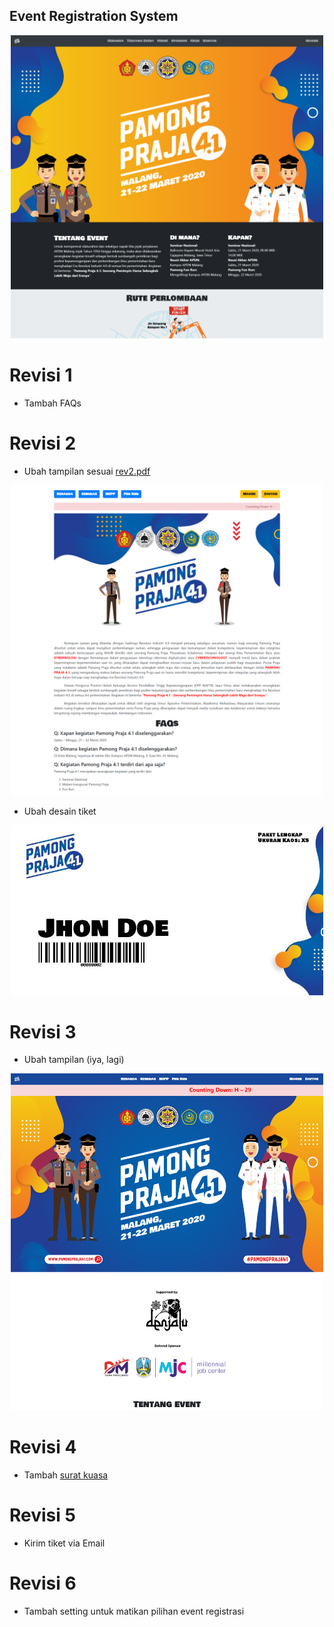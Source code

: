 ## Event Registration System

<p align="center"><img src="docs/1.png" width="500"></p>

# Revisi 1

* Tambah FAQs

# Revisi 2

* Ubah tampilan sesuai [rev2.pdf](docs/rev2.pdf)

<p align="center"><img src="docs/2.png" width="500"></p>

* Ubah desain tiket

<p align="center"><img src="docs/ticket.jpg" width="500"></p>

# Revisi 3

* Ubah tampilan (iya, lagi)

<p align="center"><img src="docs/3.png" width="500"></p>

# Revisi 4

* Tambah [surat kuasa](public/21.02.2020/surat_kuasa.pdf)

# Revisi 5

* Kirim tiket via Email

# Revisi 6

* Tambah setting untuk matikan pilihan event registrasi